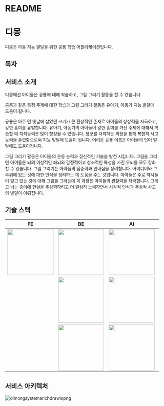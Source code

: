 # README

# 디몽

디몽은 아동 지능 발달을 위한 공룡 학습 어플리케이션입니다.

## 목차

## 서비스 소개

디몽에선 아이들은 공룡에 대해 학습하고, 그림 그리기 활동을 할 수 있습니다.

공룡과 같은 특정 주제에 대한 학습과 그림 그리기 활동은 유아기, 아동기 지능 발달에 도움이 됩니다.

공룡은 아주 먼 옛날에 살았던 크기가 큰 환상적인 존재로 아이들의 상상력을 자극하고, 강한 흥미를 유발합니다. 유아기, 아동기의 아이들이 강한 흥미를 가진 주제에 대해서 학습할 때 지적능력은 많이 향상될 수 있습니다. 정보를 처리하는 과정을 통해 복합적 사고 능력을 훈련함으로써 지능 발달에 도움이 됩니다. 어려운 공룡 이름은 아이들의 언어 발달에도 도움이됩니다.

그림 그리기 활동은 아이들의 운동 능력과 정신적인 기술을 발전 시킵니다. 그림을 그리면 아이들은 뇌의 이성적인 좌뇌와 감정적이고 창조적인 특성을 가진 우뇌를 모두 강화할 수 있습니다. 그림 그리기는 아이들의 집중력과 인내심을 장려합니다. 아이디어와 그 주위에 있는 것에 대한 인식을 정리하는 데 도움을 주는 것입니다. 아이들은 주로 자시들이 알고 있는 것에 대해 그림을 그리는데 이 과정은 아이들의 관찰력을 자극합니다. 그리고 뇌는 종이에 현실을 추상화하려고 더 열심히 노력하면서 시각적 인식과 추상적 사고의 발달이 이뤄집니다.

## 기술 스택

| FE | BE | AI | infra,CI/CD|
| :---:        |    :----:   |          :---: | :---: |
| <img src="./exec/image/readme/flutter.png" width=150/>      | <img src="./exec/image/readme/springboot.png" width=150/>       | <img src="./exec/image/readme/pytorch-logo.png" width=150/>   | <img src="./exec/image/readme/docker.png" width=150/> |
| | <img src="./exec/image/readme/fastapi.png" width=150/>        | <img src="./exec/image/readme/amazon%20polly.png" width=150/>      | <img src="./exec/image/readme/Jenkins_logo_with_title.svg.png" width=150/> |
| | <img src="./exec/image/readme/MariaDB_logo.png" width=150/> |<img src="./exec/image/readme/OpenAI_Logo.svg.png" width=150/> | |
  

## 서비스 아키텍처

![dimongsystemarichdrawiopng](./exec/image/readme/dimong_system_arich.drawio.png)

